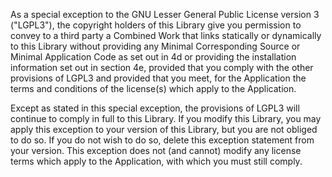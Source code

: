 As a special exception to the GNU Lesser General Public License version 3 (&quot;LGPL3&quot;), the copyright holders of this Library give you permission to convey to a third party a Combined Work that links statically or dynamically to this Library without providing any Minimal Corresponding Source or Minimal Application Code as set out in 4d or providing the installation information set out in section 4e, provided that you comply with the other provisions of LGPL3 and provided that you meet, for the Application the terms and conditions of the license(s) which apply to the Application.

Except as stated in this special exception, the provisions of LGPL3 will continue to comply in full to this Library. If you modify this Library, you may apply this exception to your version of this Library, but you are not obliged to do so. If you do not wish to do so, delete this exception statement from your version. This exception does not (and cannot) modify any license terms which apply to the Application, with which you must still comply.